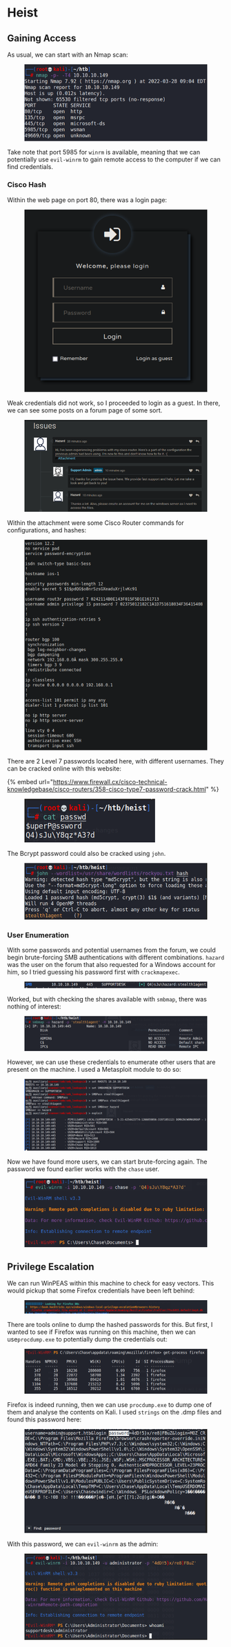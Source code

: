 # Heist

## Gaining Access

As usual, we can start with an Nmap scan:

<figure><img src="../../../.gitbook/assets/image (4) (1) (6).png" alt=""><figcaption></figcaption></figure>

Take note that port 5985 for `winrm` is available, meaning that we can potentially use `evil-winrm` to gain remote access to the computer if we can find credentials.

### Cisco Hash

Within the web page on port 80, there was a login page:

<figure><img src="../../../.gitbook/assets/image (50) (2) (1).png" alt=""><figcaption></figcaption></figure>

Weak credentials did not work, so I proceeded to login as a guest. In there, we can see some posts on a forum page of some sort.

<figure><img src="../../../.gitbook/assets/image (2) (6) (3).png" alt=""><figcaption></figcaption></figure>

Within the attachment were some Cisco Router commands for configurations, and hashes:

<figure><img src="../../../.gitbook/assets/image (64) (2).png" alt=""><figcaption></figcaption></figure>

There are 2 Level 7 passwords located here, with different usernames. They can be cracked online with this website:

{% embed url="https://www.firewall.cx/cisco-technical-knowledgebase/cisco-routers/358-cisco-type7-password-crack.html" %}

<figure><img src="../../../.gitbook/assets/image (37) (3).png" alt=""><figcaption></figcaption></figure>

The Bcrypt password could also be cracked using `john`.&#x20;

<figure><img src="../../../.gitbook/assets/image (72) (2).png" alt=""><figcaption></figcaption></figure>

### User Enumeration

With some passwords and potential usernames from the forum, we could begin brute-forcing SMB authentications with different combinations. `hazard` was the user on the forum that also requested for a Windows account for him, so I tried guessing his password first with `crackmapexec`.&#x20;

<figure><img src="../../../.gitbook/assets/image (14) (1) (2) (1).png" alt=""><figcaption></figcaption></figure>

Worked, but with checking the shares available with `smbmap`, there was nothing of interest:

<figure><img src="../../../.gitbook/assets/image (48) (2) (1).png" alt=""><figcaption></figcaption></figure>

However, we can use these credentials to enumerate other users that are present on the machine. I used a Metasploit module to do so:

<figure><img src="../../../.gitbook/assets/image (71) (2).png" alt=""><figcaption></figcaption></figure>

Now we have found more users, we can start brute-forcing again. The password we found earlier works with the `chase` user.&#x20;

<figure><img src="../../../.gitbook/assets/image (9) (1) (4).png" alt=""><figcaption></figcaption></figure>

## Privilege Escalation

We can run WinPEAS within this machine to check for easy vectors. This would pickup that some Firefox credentials have been left behind:

<figure><img src="../../../.gitbook/assets/image (62) (2).png" alt=""><figcaption></figcaption></figure>

There are tools online to dump the hashed passwords for this. But first, I wanted to see if Firefox was running on this machine, then we can use`procdump.exe` to potentially dump the credentials out:

<figure><img src="../../../.gitbook/assets/image (26) (1) (3).png" alt=""><figcaption></figcaption></figure>

Firefox is indeed running, then we can use `procdump.exe` to dump one of them and analyse the contents on Kali. I used `strings` on the .dmp files and found this password here:

<figure><img src="../../../.gitbook/assets/image (19) (4) (1).png" alt=""><figcaption></figcaption></figure>

With this password, we can `evil-winrm` as the admin:

<figure><img src="../../../.gitbook/assets/image (7) (1) (5).png" alt=""><figcaption></figcaption></figure>
